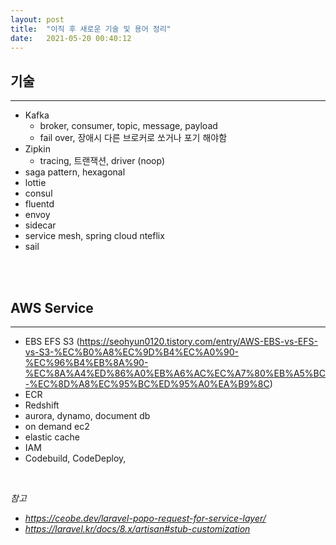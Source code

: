 ```yaml
---
layout: post
title:  "이직 후 새로운 기술 및 용어 정리"
date:   2021-05-20 00:40:12
---
```


## 기술

---

- Kafka 
  - broker, consumer, topic, message, payload
  - fail over, 장애시 다른 브로커로 쏘거나 포기 해야함 
- Zipkin
  - tracing, 트랜잭션, driver (noop)
- saga pattern, hexagonal
- lottie
- consul
- fluentd
- envoy
- sidecar
- service mesh, spring cloud nteflix
- sail


<br><br>

## AWS Service

---

- EBS EFS S3 (https://seohyun0120.tistory.com/entry/AWS-EBS-vs-EFS-vs-S3-%EC%B0%A8%EC%9D%B4%EC%A0%90-%EC%96%B4%EB%8A%90-%EC%8A%A4%ED%86%A0%EB%A6%AC%EC%A7%80%EB%A5%BC-%EC%8D%A8%EC%95%BC%ED%95%A0%EA%B9%8C)
- ECR
- Redshift
- aurora, dynamo, document db
- on demand ec2
- elastic cache
- IAM
- Codebuild, CodeDeploy,


<br>

_참고_

- _https://ceobe.dev/laravel-popo-request-for-service-layer/_
- _https://laravel.kr/docs/8.x/artisan#stub-customization_
<br><br><br>
